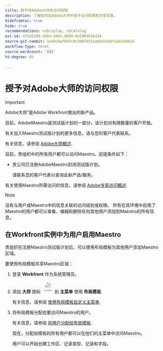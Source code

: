 ```yaml
---
title: 授予对Adobe大师的访问权限
description: 了解如何在Adobe大师中授予访问权限和共享信息。
hidefromtoc: true
hide: true
recommendations: noDisplay, noCatalog
exl-id: 475a519d-d3bd-4461-8099-0e296d556d34
source-git-commit: 1e49cbaf8dfc0c308f45faabb45ebbfaaba3d65d
workflow-type: tm+mt
source-wordcount: '282'
ht-degree: 0%

---
```


<!--update the metadata and description when we turn this article live; also, update title after Bob adds Maestro as a product-->

# 授予对Adobe大师的访问权限

>[!IMPORTANT]
>
>Adobe大师”是Adobe Workfront推出的新产品。
>
>目前，AdobeMaestro是测试版计划的一部分，该计划对有限数量的客户开放。
>
>有关加入Maestro测试版计划的更多信息，请与您的客户代表联系。
>
>有关信息，请参阅 [Adobe大师概述](../maestro-overview.md).

<!-- the table will change after we implement access levels/ permissions for Maestro-->
<!-- fix the formatting on the table - some lines are way too spaced out-->

目前，贵组织中的所有用户都可以访问Maestro，前提条件如下：

* 贵公司已注册AdobeMaestro封闭测试版计划。

  请联系您的客户代表以查询此新产品/服务。


有关使用Maestro所需访问的信息，请参阅 [Adobe专家访问概述](../access/access-overview.md).

>[!NOTE]
>
>没有与用户或Maestro中的信息关联的访问级别或权限。 所有在其环境中启用了Maestro的用户都可以查看、编辑和删除任何其他用户添加到Maestro的所有信息。

## 在Workfront实例中为用户启用Maestro

<!--First, contact your account manager to obtain access to the current Maestro closed beta program.-->

贵组织在注册Maestro测试版计划后，可以使用布局模板为其他用户添加Maestro区域。

要使用布局模板共享Maestro区域：

1. 登录 **Workfront** 作为系统管理员。

1. 添加 **大师** 图标 ![](assets/maestro-icon.png) 到 **主菜单** 使用 **布局模板**.

   有关信息，请参阅 [使用布局模板自定义主菜单](../../administration-and-setup/customize-workfront/use-layout-templates/customize-main-menu.md).

1. 将布局模板分配给要访问Maestro的用户。

   有关信息，请参阅 [将用户分配给布局模板](../../administration-and-setup/customize-workfront/use-layout-templates/assign-users-to-layout-template.md).

   现在，分配给模板的所有用户都可以在他们的主菜单中访问Maestro。

   用户可以开始创建工作区、记录类型、记录和字段。
